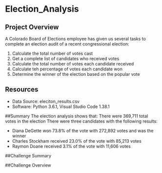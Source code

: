 # Election_Analysis

## Project Overview
A Colorado Board of Elections employee has given us several tasks to complete an election audit of a recent congressional election:

1.  Calculate the total number of votes cast
2.  Get a complete list of candidates who received votes
3.  Calculate the total number of votes each candidate received
4.  Calculate teh percentage of votes each candidate won
5.  Determine the winner of the election based on the popular vote

## Resources
- Data Source: eleciton_results.csv
- Software: Python 3.6.1, Visual Studio Code 1.38.1

##Summary
The election analysis shows that:
There were 369,711 total votes in the election
There were three candidates with the following results:
- Diana DeGette won 73.8% of the vote with 272,892 votes and was the winner
- Charles Stockham received 23.0% of the vote with 85,213 votes
- Raymon Doane received 3.1% of the vote with 11,606 votes

##Challenge Summary

##Challenge Overview
